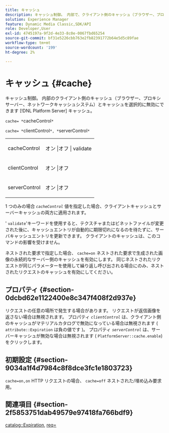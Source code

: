 ```yaml
---
title: キャッシュ
description: キャッシュ制御。 内部で、クライアント側のキャッシュ（ブラウザー、プロキシサーバー、ネットワークキャッシュシステム）とキャッシュを選択的に無効にできる [!DNL Platform Server] キャッシュ。
solution: Experience Manager
feature: Dynamic Media Classic,SDK/API
role: Developer,User
exl-id: 4745197a-9f2d-4e33-8c0e-0067fbd65254
source-git-commit: bf31e5226cbb763e2fb82391772b64e5d5c89fae
workflow-type: tm+mt
source-wordcount: '199'
ht-degree: 2%

---
```


# キャッシュ {#cache}

キャッシュ制御。 内部のクライアント側のキャッシュ（ブラウザー、プロキシサーバー、ネットワークキャッシュシステム）とキャッシュを選択的に無効にできます [!DNL Platform Server] キャッシュ。

`cache= *`cacheControl`*`

`cache= *`clientControl`*, *`serverControl`*`

<table id="simpletable_CBB5DFBD48B444A4AA806B11299BC43E"> 
 <tr class="strow"> 
  <td class="stentry"> <p><span class="varname"> cacheControl</span> </p> </td> 
  <td class="stentry"> <p>オン |オフ | validate </p></td> 
 </tr> 
 <tr class="strow"> 
  <td class="stentry"> <p><span class="varname"> clientControl </span> </p> </td> 
  <td class="stentry"> <p>オン |オフ </p></td> 
 </tr> 
 <tr class="strow"> 
  <td class="stentry"> <p><span class="varname"> serverControl </span> </p></td> 
  <td class="stentry"> <p>オン |オフ </p></td> 
 </tr> 
</table>

1 つのみの場合 *`cacheControl`* 値を指定した場合、クライアントキャッシュとサーバーキャッシュの両方に適用されます。

&#39; `validate`&#39;キーワードを使用すると、テクスチャまたはビネットファイルが変更された後に、キャッシュエントリが自動的に期限切れになるのを待たずに、サーバキャッシュエントリを更新できます。 クライアントのキャッシュは、このコマンドの影響を受けません。

ネストされた要求で指定した場合、 `cache=on` ネストされた要求で生成された画像の永続的なサーバー側のキャッシュを有効にします。 同じネストされたリクエストが同じパラメーターを使用して繰り返し呼び出される場合にのみ、ネストされたリクエストのキャッシュを有効にしてください。

## プロパティ {#section-0dcbd62e1122400e8c347f408f2d937e}

リクエストの任意の場所で発生する場合があります。 リクエストが返信画像を返さない場合は無視されます。 プロパティ *`clientControl`* は、クライアント側のキャッシュがマテリアルカタログで無効になっている場合は無視されます ( `attribute::Expiration` は負の値です )。 プロパティ *`serverControl`* は、サーバーキャッシュが無効な場合は無視されます ( `PlatformServer::cache.enable`) をクリックします。

## 初期設定 {#section-9034a1f4d7984c8f8dce3fc1e1803723}

`cache=on,on` HTTP リクエストの場合、 `cache=off` ネストされた/埋め込み要求用。

## 関連項目 {#section-2f5853751dab49579e97418fa766bdf9}

[catalog::Expiration](../../../../../ir-api/material-cat/image-rendering-api-ref/c-ir-material-catalog/c-ir-material-data-reference/r-ir-expiration-dataref.md#reference-5e93943abff54c93bf85aae3b911a3ce), [req=](../../../../../ir-api/http-protocol/image-rendering-api-ref/c-ir-http-protocol-ref/c-ir-http-protocol-command-reference/r-ir-req.md#reference-792b1a663fb64261bd2de2a209b847fb)
